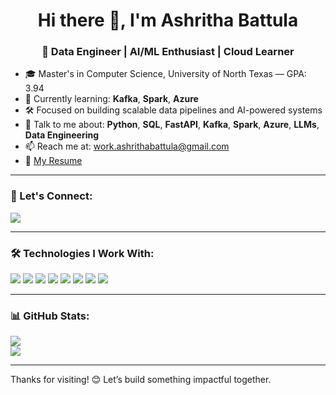 <h1 align="center">Hi there 👋, I'm Ashritha Battula</h1>
<h3 align="center">🚀 Data Engineer | AI/ML Enthusiast | Cloud Learner</h3>

- 🎓 Master's in Computer Science, University of North Texas — GPA: 3.94  
- 🔭 Currently learning: **Kafka**, **Spark**, **Azure**  
- 🛠️ Focused on building scalable data pipelines and AI-powered systems  
- 💬 Talk to me about: **Python**, **SQL**, **FastAPI**, **Kafka**, **Spark**, **Azure**, **LLMs**, **Data Engineering**  
- 📫 Reach me at: [work.ashrithabattula@gmail.com](mailto:work.ashrithabattula@gmail.com)  
- 📄 [My Resume](https://github.com/ashrithacodess/resume/blob/main/Ashritha_Battula_Resume.pdf)

---

<h3>🔗 Let's Connect:</h3>
<p>
  <a href="https://www.linkedin.com/in/ashrithabattula/"><img src="https://img.shields.io/badge/LinkedIn-ashrithabattula-blue?style=flat-square&logo=linkedin" /></a>
</p>

---

<h3>🛠️ Technologies I Work With:</h3>
<p>
  <img src="https://img.shields.io/badge/Python-3776AB?style=flat&logo=python&logoColor=white" />
  <img src="https://img.shields.io/badge/SQL-003B57?style=flat&logo=postgresql&logoColor=white" />
  <img src="https://img.shields.io/badge/Kafka-231F20?style=flat&logo=apachekafka" />
  <img src="https://img.shields.io/badge/Spark-E25A1C?style=flat&logo=apachespark&logoColor=white" />
  <img src="https://img.shields.io/badge/Azure-0078D4?style=flat&logo=microsoftazure&logoColor=white" />
  <img src="https://img.shields.io/badge/FastAPI-005571?style=flat&logo=fastapi" />
  <img src="https://img.shields.io/badge/Git-F05032?style=flat&logo=git" />
  <img src="https://img.shields.io/badge/VSCode-007ACC?style=flat&logo=visualstudiocode" />
</p>

---

<h3>📊 GitHub Stats:</h3>
<p align="left">
  <img src="https://github-readme-stats.vercel.app/api?username=Ashritha0601&show_icons=true&theme=radical" />
  <br/>
  <img src="https://github-readme-streak-stats.herokuapp.com/?user=Ashritha0601&theme=radical" />
</p>

---

Thanks for visiting! 😊 Let’s build something impactful together.
